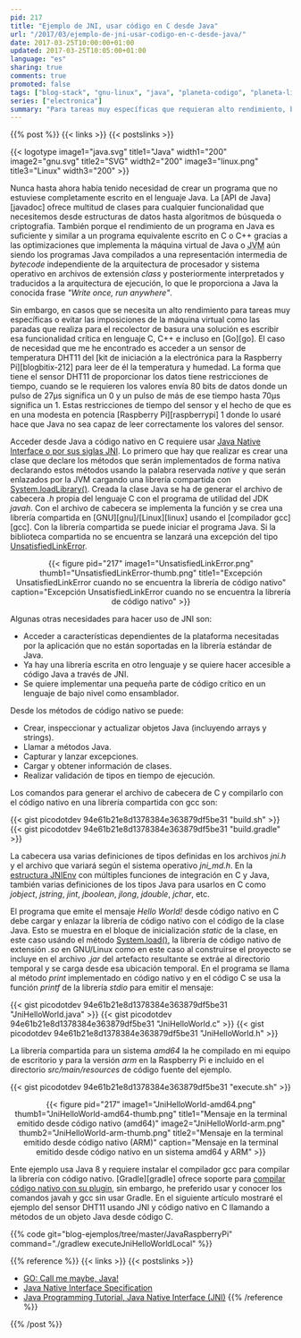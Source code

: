 ```yaml
---
pid: 217
title: "Ejemplo de JNI, usar código en C desde Java"
url: "/2017/03/ejemplo-de-jni-usar-codigo-en-c-desde-java/"
date: 2017-03-25T10:00:00+01:00
updated: 2017-03-25T10:05:00+01:00
language: "es"
sharing: true
comments: true
promoted: false
tags: ["blog-stack", "gnu-linux", "java", "planeta-codigo", "planeta-linux", "programacion"]
series: ["electronica"]
summary: "Para tareas muy específicas que requieran alto rendimiento, baja latencia, tiempo real o haya restricciones de tiempo el lenguaje Java y la JVM pueden mostrar algunas limitaciones obligando a escribir alguna sección crítica de un programa en un lenguaje nativo como C o C++. Para hacer posible la integración entre Java y C existe en Java la API JNI. En este artículo mostraré como realizar un programa Java que emite el mensaje Hola Mundo desde una biblioteca compartida en C y usando JNI."
---
```


{{% post %}}
{{< links >}}
{{< postslinks >}}

{{< logotype image1="java.svg" title1="Java" width1="200" image2="gnu.svg" title2="SVG" width2="200" image3="linux.png" title3="Linux" width3="200" >}}

Nunca hasta ahora había tenido necesidad de crear un programa que no estuviese completamente escrito en el lenguaje Java. La [API de Java][javadoc] ofrece multitud de clases para cualquier funcionalidad que necesitemos desde estructuras de datos hasta algoritmos de búsqueda o criptografía. También porque el rendimiento de un programa en Java es suficiente y similar a un programa equivalente escrito en C o C++ gracias a las optimizaciones que implementa la máquina virtual de Java o <abbr title="Java Virtual Machine">JVM</abbr> aún siendo los programas Java compilados a una representación intermedia de _bytecode_ independiente de la arquitectura de procesador y sistema operativo en archivos de extensión _class_ y posteriormente interpretados y traducidos a la arquitectura de ejecución, lo que le proporciona a Java la conocida frase _"Write once, run anywhere"_.

Sin embargo, en casos que se necesita un alto rendimiento para tareas muy específicas o evitar las imposiciones de la máquina virtual como las paradas que realiza para el recolector de basura una solución es escribir esa funcionalidad crítica en lenguaje C, C++ e incluso en [Go][go]. El caso de necesidad que me he encontrado es acceder a un sensor de temperatura DHT11 del [kit de iniciación a la electrónica para la Raspberry Pi][blogbitix-212] para leer de él la temperatura y humedad. La forma que tiene el sensor DHT11 de proporcionar los datos tiene restricciones de tiempo, cuando se le requieren los valores envía 80 bits de datos donde un pulso de 27μs significa un 0 y un pulso de más de ese tiempo hasta 70μs significa un 1. Estas restricciones de tiempo del sensor y el hecho de que es en una modesta en potencia [Raspberry Pi][raspberrypi] 1 donde lo usaré hace que Java no sea capaz de leer correctamente los valores del sensor.

Acceder desde Java a código nativo en C requiere usar [Java Native Interface o por sus siglas JNI](https://docs.oracle.com/javase/8/docs/technotes/guides/jni/spec/jniTOC.html). Lo primero que hay que realizar es crear una clase que declare los métodos que serán implementados de forma nativa declarando estos métodos usando la palabra reservada _native_ y que serán enlazados por la JVM cargando una librería compartida con [System.loadLibrary()](https://docs.oracle.com/javase/8/docs/api/java/lang/System.html#loadLibrary-java.lang.String-). Creada la clase Java se ha de generar el archivo de cabecera _.h_ propia del lenguaje C con el programa de utilidad del JDK _javah_. Con el archivo de cabecera se implementa la función y se crea una librería compartida en [GNU][gnu]/[Linux][linux] usando el [compilador gcc][gcc]. Con la librería compartida se puede iniciar el programa Java. Si la biblioteca compartida no se encuentra se lanzará una excepción del tipo [UnsatisfiedLinkError](https://docs.oracle.com/javase/8/docs/api/java/lang/UnsatisfiedLinkError.html).

<div class="media" style="text-align: center;">
    {{< figure pid="217"
        image1="UnsatisfiedLinkError.png" thumb1="UnsatisfiedLinkError-thumb.png" title1="Excepción UnsatisfiedLinkError cuando no se encuentra la librería de código nativo"
        caption="Excepción UnsatisfiedLinkError cuando no se encuentra la librería de código nativo" >}}
</div>

Algunas otras necesidades para hacer uso de JNI son:

* Acceder a características dependientes de la plataforma necesitadas por la aplicación que no están soportadas en la librería estándar de Java.
* Ya hay una librería escrita en otro lenguaje y se quiere hacer accesible a código Java a través de JNI.
* Se quiere implementar una pequeña parte de código crítico en un lenguaje de bajo nivel como ensamblador.

Desde los métodos de código nativo se puede:

* Crear, inspeccionar y actualizar objetos Java (incluyendo arrays y strings).
* Llamar a métodos Java.
* Capturar y lanzar excepciones.
* Cargar y obtener información de clases.
* Realizar validación de tipos en tiempo de ejecución.

Los comandos para generar el archivo de cabecera de C y compilarlo con el código nativo en una librería compartida con gcc son:

{{< gist picodotdev 94e61b21e8d1378384e363879df5be31 "build.sh" >}}
{{< gist picodotdev 94e61b21e8d1378384e363879df5be31 "build.gradle" >}}

La cabecera usa varias definiciones de tipos definidas en los archivos _jni.h_ y el archivo que variará según el sistema operativo _jni\_md.h_. En la [estructura JNIEnv](http://xdprof.sourceforge.net/doxygen/structJNIEnv__.html) con múltiples funciones de integración en C y Java, también varias definiciones de los tipos Java para usarlos en C como _jobject_, _jstring_, _jint_, _jboolean_, _jlong_, _jdouble_, _jchar_, etc.

El programa que emite el mensaje _Hello World!_ desde código nativo en C debe cargar y enlazar la librería de código nativo con el código de la clase Java. Esto se muestra en el bloque de inicialización _static_ de la clase, en este caso usándo el método [System.load()](https://docs.oracle.com/javase/8/docs/api/java/lang/System.html#load-java.lang.String-), la librería de código nativo de extensión _.so_ en GNU/Linux como en este caso al construirse el proyecto se incluye en el archivo _.jar_ del artefacto resultante se extráe al directorio temporal y se carga desde esa ubicación temporal. En el programa se llama al método _print_ implementado en código nativo y en el código C se usa la función _printf_ de la librería _stdio_ para emitir el mensaje:

{{< gist picodotdev 94e61b21e8d1378384e363879df5be31 "JniHelloWorld.java" >}}
{{< gist picodotdev 94e61b21e8d1378384e363879df5be31 "JniHelloWorld.c" >}}
{{< gist picodotdev 94e61b21e8d1378384e363879df5be31 "JniHelloWorld.h" >}}

La librería compartida para un sistema _amd64_ la he compilado en mi equipo de escritorio y para la versión _arm_ en la Raspberry Pi e incluido en el directorio _src/main/resources_ de código fuente del ejemplo.

{{< gist picodotdev 94e61b21e8d1378384e363879df5be31 "execute.sh" >}}

<div class="media" style="text-align: center;">
    {{< figure pid="217"
        image1="JniHelloWorld-amd64.png" thumb1="JniHelloWorld-amd64-thumb.png" title1="Mensaje en la terminal emitido desde código nativo (amd64)"
        image2="JniHelloWorld-arm.png" thumb2="JniHelloWorld-arm-thumb.png" title2="Mensaje en la terminal emitido desde código nativo (ARM)"
        caption="Mensaje en la terminal emitido desde código nativo en un sistema amd64 y ARM" >}}
</div>

Ente ejemplo usa Java 8 y requiere instalar el compilador gcc para compilar la librería con código nativo. [Gradle][gradle] ofrece soporte para [compilar código nativo con su plugin](https://docs.gradle.org/3.4.1/userguide/native_software.html), sin embargo, he preferido usar y conocer los comandos javah y gcc sin usar Gradle. En el siguiente artículo mostraré el ejemplo del sensor DHT11 usando JNI y código nativo en C llamando a métodos de un objeto Java desde código C.

{{% code git="blog-ejemplos/tree/master/JavaRaspberryPi" command="./gradlew executeJniHelloWorldLocal" %}}

{{% reference %}}
{{< links >}}
{{< postslinks >}}
* [GO: Call me maybe, Java!](https://blog.dogan.io/2015/08/15/java-jni-jnr-go/)
* [Java Native Interface Specification](http://docs.oracle.com/javase/8/docs/technotes/guides/jni/spec/jniTOC.html)
* [Java Programming Tutorial, Java Native Interface (JNI)](http://www3.ntu.edu.sg/home/ehchua/programming/java/JavaNativeInterface.html)
{{% /reference %}}

{{% /post %}}
